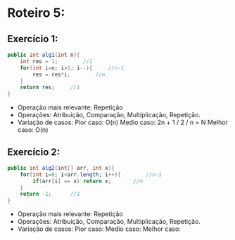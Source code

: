 # Roteiro 5:
## Exercício 1:
~~~C#
public int alg1(int n){
    int res = 1;        //1
    for(int i=n; i>1; i--){     //n-1
        res = res*i;        //n
    }
    return res;     //1
}
~~~
* Operação mais relevante: Repetição
* Operações: Atribuição, Comparação, Multiplicação, Repetição.
* Variação de casos:
Pior caso: O(n)
Medio caso: 2n + 1 / 2 / n = N
Melhor caso: O(n)

## Exercício 2:
~~~C#
public int alg2(int[] arr, int x){
    for(int i=0; i<arr.length; i++){        //n-1
        if(arr[i] == x) return x;       //n
    }
    return -1;      //1
}
~~~
* Operação mais relevante: Repetição
* Operações: Atribuição, Comparação, Multiplicação, Repetição.
* Variação de casos:
Pior caso:
Medio caso:
Melhor caso:
